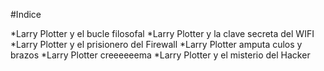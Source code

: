 #Indice

*Larry Plotter y el bucle filosofal
*Larry Plotter y la clave secreta del WIFI
*Larry Plotter y el prisionero del Firewall
*Larry Plotter amputa culos y brazos
*Larry Plotter creeeeeema
*Larry Plotter y el misterio del Hacker